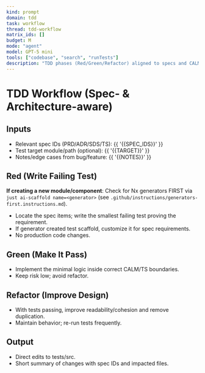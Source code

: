 ```yaml
---
kind: prompt
domain: tdd
task: workflow
thread: tdd-workflow
matrix_ids: []
budget: M
mode: "agent"
model: GPT-5 mini
tools: ["codebase", "search", "runTests"]
description: "TDD phases (Red/Green/Refactor) aligned to specs and CALM."
---
```


# TDD Workflow (Spec- & Architecture-aware)

## Inputs

- Relevant spec IDs (PRD/ADR/SDS/TS): {{ '{{SPEC_IDS}}' }}
- Test target module/path (optional): {{ '{{TARGET}}' }}
- Notes/edge cases from bug/feature: {{ '{{NOTES}}' }}

## Red (Write Failing Test)

**If creating a new module/component**: Check for Nx generators FIRST via `just ai-scaffold name=<generator>` (see `.github/instructions/generators-first.instructions.md`).

- Locate the spec items; write the smallest failing test proving the requirement.
- If generator created test scaffold, customize it for spec requirements.
- No production code changes.

## Green (Make It Pass)

- Implement the minimal logic inside correct CALM/TS boundaries.
- Keep risk low; avoid refactor.

## Refactor (Improve Design)

- With tests passing, improve readability/cohesion and remove duplication.
- Maintain behavior; re-run tests frequently.

## Output

- Direct edits to tests/src.
- Short summary of changes with spec IDs and impacted files.
